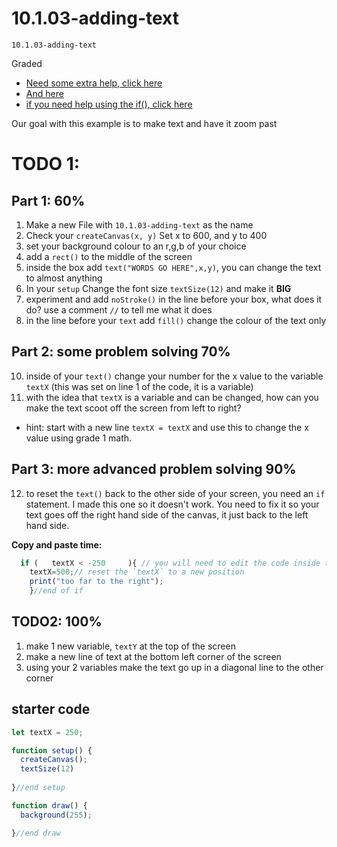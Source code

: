 # 10.1.03-adding-text 
```
10.1.03-adding-text 
```
 Graded
- [ Need some extra help, click here](https://thecodingtrain.com/tracks/code-programming-with-p5-js/code/2-variables/2-define-variables)
- [And here](https://thecodingtrain.com/tracks/code-programming-with-p5-js/code/2-variables/3-incrementation)
- [if you need help using the if(), click here](https://thecodingtrain.com/tracks/code-programming-with-p5-js/code/3-conditionals/1-conditionals)

 Our goal with this example is to make text and have it zoom past

  # TODO 1:
  ## Part 1: 60%
  1. Make a new File with `10.1.03-adding-text` as the name 
  2. Check your `createCanvas(x, y)` Set x to 600, and y to 400
  3. set your background colour to an r,g,b of your choice
  4. add a `rect()` to the middle of the screen
  5. inside the box add `text("WORDS GO HERE",x,y)`, you can change the text to almost anything
  6. In your `setup` Change the font size `textSize(12)` and make it **BIG**
  7. experiment and add `noStroke()` in the line before your box, what does it do? use a comment `//` to tell me what it does
  9. in the line before your `text` add `fill()` change the colour of the text only
      
## Part 2: some problem solving 70%
  10. inside of your `text()` change your number for the x value to the variable `textX` (this was set on line 1 of the code, it is a variable)
  11. with the idea that `textX` is a variable and can be changed, how can you make the text scoot off the screen from left to right?
   -  hint: start with a new line `textX = textX` and use this to change the x value using grade 1 math.

## Part 3: more advanced problem solving 90%
  12. to reset the `text()` back to the other side of your screen, you need an `if` statement. I made this one so it doesn't work. You need to fix it so your text goes off the right hand side of the canvas, it just back to the left hand side.
   
  **Copy and paste time:**

```javaScript   
  if (   textX < -250     ){ // you will need to edit the code inside the ( ). If your x is __________ 
    textX=500;// reset the `textX` to a new position
    print("too far to the right");
    }//end of if
````


## TODO2: 100% 
1. make 1 new variable, `textY` at the top of the screen 
2. make a new line of text at the bottom left corner of the screen
3. using your 2 variables make the text go up in a diagonal line to the other corner 


## starter code
```javaScript
let textX = 250;

function setup() {
  createCanvas();
  textSize(12)
  
}//end setup

function draw() {
  background(255);

}//end draw

```
